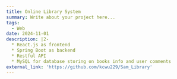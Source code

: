 ```yaml
---
title: Online Library System
summary: Write about your project here...
tags:
  - Web
date: 2024-11-01
description: |2-
  * React.js as frontend
  * Spring Boot as backend
  * Restful API
  * MySQL for database storing on books info and user comments
external_link: 'https://github.com/kcwu229/Sam_Library'
---
```

